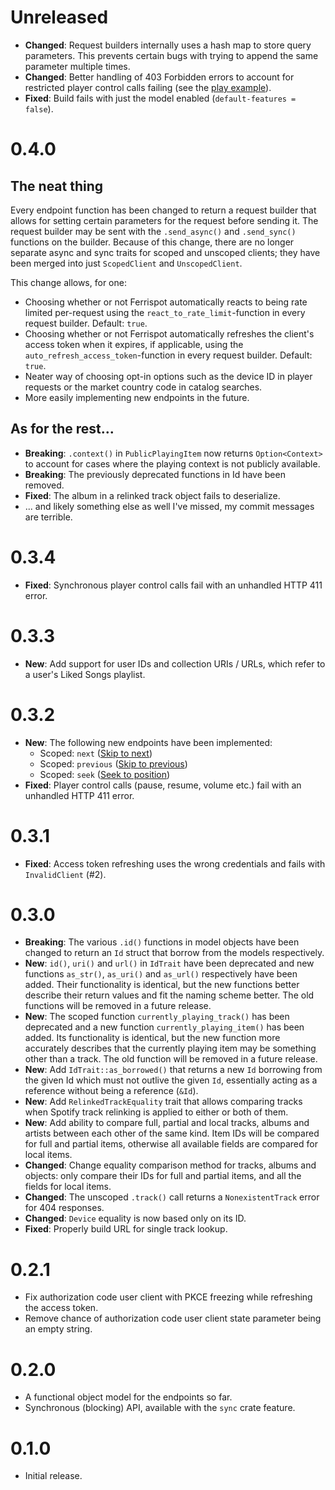# Unreleased
- **Changed**: Request builders internally uses a hash map to store query parameters. This prevents certain bugs with trying to append the same parameter multiple times.
- **Changed**: Better handling of 403 Forbidden errors to account for restricted player control calls failing (see the [play example](examples/play.rs)).
- **Fixed**: Build fails with just the model enabled (`default-features = false`).

# 0.4.0

## The neat thing

Every endpoint function has been changed to return a request builder that allows for setting certain parameters for the request before sending it. The request builder may be sent with the `.send_async()` and `.send_sync()` functions on the builder. Because of this change, there are no longer separate async and sync traits for scoped and unscoped clients; they have been merged into just `ScopedClient` and `UnscopedClient`.

This change allows, for one:
  - Choosing whether or not Ferrispot automatically reacts to being rate limited per-request using the `react_to_rate_limit`-function in every request builder. Default: `true`.
  - Choosing whether or not Ferrispot automatically refreshes the client's access token when it expires, if applicable, using the `auto_refresh_access_token`-function in every request builder. Default: `true`.
  - Neater way of choosing opt-in options such as the device ID in player requests or the market country code in catalog searches.
  - More easily implementing new endpoints in the future.

## As for the rest...

- **Breaking**: `.context()` in `PublicPlayingItem` now returns `Option<Context>` to account for cases where the playing context is not publicly available.
- **Breaking**: The previously deprecated functions in Id have been removed.
- **Fixed**: The album in a relinked track object fails to deserialize.
- ... and likely something else as well I've missed, my commit messages are terrible.

# 0.3.4
- **Fixed**: Synchronous player control calls fail with an unhandled HTTP 411 error.

# 0.3.3
- **New**: Add support for user IDs and collection URIs / URLs, which refer to a user's Liked Songs playlist.

# 0.3.2
- **New**: The following new endpoints have been implemented:
    - Scoped: `next` ([Skip to next](https://developer.spotify.com/documentation/web-api/reference/#/operations/skip-users-playback-to-next-track))
    - Scoped: `previous` ([Skip to previous](https://developer.spotify.com/documentation/web-api/reference/#/operations/skip-users-playback-to-previous-track))
    - Scoped: `seek` ([Seek to position](https://developer.spotify.com/documentation/web-api/reference/#/operations/seek-to-position-in-currently-playing-track))
- **Fixed**: Player control calls (pause, resume, volume etc.) fail with an unhandled HTTP 411 error.

# 0.3.1
- **Fixed**: Access token refreshing uses the wrong credentials and fails with `InvalidClient` (#2).

# 0.3.0
- **Breaking**: The various `.id()` functions in model objects have been changed to return an `Id` struct that borrow from the models respectively.
- **New**: `id()`, `uri()` and `url()` in `IdTrait` have been deprecated and new functions `as_str()`, `as_uri()` and `as_url()` respectively have been added. Their functionality is identical, but the new functions better describe their return values and fit the naming scheme better. The old functions will be removed in a future release.
- **New**: The scoped function `currently_playing_track()` has been deprecated and a new function `currently_playing_item()` has been added. Its functionality is identical, but the new function more accurately describes that the currently playing item may be something other than a track. The old function will be removed in a future release.
- **New**: Add `IdTrait::as_borrowed()` that returns a new `Id` borrowing from the given Id which must not outlive the given `Id`, essentially acting as a reference without being a reference (`&Id`).
- **New**: Add `RelinkedTrackEquality` trait that allows comparing tracks when Spotify track relinking is applied to either or both of them.
- **New**: Add ability to compare full, partial and local tracks, albums and artists between each other of the same kind. Item IDs will be compared for full and partial items, otherwise all available fields are compared for local items.
- **Changed**: Change equality comparison method for tracks, albums and objects: only compare their IDs for full and partial items, and all the fields for local items.
- **Changed**: The unscoped `.track()` call returns a `NonexistentTrack` error for 404 responses.
- **Changed**: `Device` equality is now based only on its ID.
- **Fixed**: Properly build URL for single track lookup.

# 0.2.1
- Fix authorization code user client with PKCE freezing while refreshing the access token.
- Remove chance of authorization code user client state parameter being an empty string.

# 0.2.0
- A functional object model for the endpoints so far.
- Synchronous (blocking) API, available with the `sync` crate feature.

# 0.1.0
- Initial release.